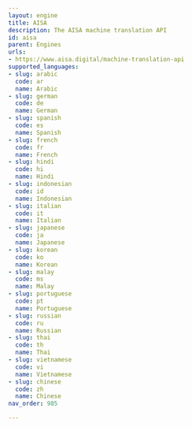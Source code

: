 ```yaml
---
layout: engine
title: AISA
description: The AISA machine translation API
id: aisa
parent: Engines
urls:
- https://www.aisa.digital/machine-translation-api
supported_languages:
- slug: arabic
  code: ar
  name: Arabic
- slug: german
  code: de
  name: German
- slug: spanish
  code: es
  name: Spanish
- slug: french
  code: fr
  name: French
- slug: hindi
  code: hi
  name: Hindi
- slug: indonesian
  code: id
  name: Indonesian
- slug: italian
  code: it
  name: Italian
- slug: japanese
  code: ja
  name: Japanese
- slug: korean
  code: ko
  name: Korean
- slug: malay
  code: ms
  name: Malay
- slug: portuguese
  code: pt
  name: Portuguese
- slug: russian
  code: ru
  name: Russian
- slug: thai
  code: th
  name: Thai
- slug: vietnamese
  code: vi
  name: Vietnamese
- slug: chinese
  code: zh
  name: Chinese
nav_order: 985

---
```



